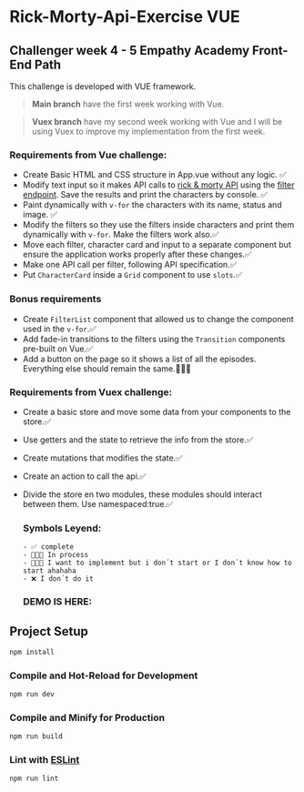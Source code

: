 # Rick-Morty-Api-Exercise VUE
## Challenger week 4 - 5 Empathy Academy Front-End Path

This challenge is developed with VUE framework.

>**Main branch** have the first week working with Vue.

>**Vuex branch** have my second week working with Vue and I will be using Vuex to improve my implementation from the first week.


### Requirements from Vue challenge:
* Create Basic HTML and CSS structure in App.vue without any logic. ✅
* Modify text input so it makes API calls to [rick & morty API](https://rickandmortyapi.com/) using the
   [filter endpoint](https://rickandmortyapi.com/documentation/#filter-characters). Save the results and print the characters by console. ✅
* Paint dynamically with `v-for` the characters with its name, status and image. ✅
* Modify the filters so they use the filters inside characters and print them dynamically with `v-for`. Make the filters work also.✅
* Move each filter, character card and input to a separate component but ensure the application works properly after these changes.✅
* Make one API call per filter, following API specification.✅
* Put `CharacterCard` inside a `Grid` component to use `slots`.✅

### Bonus requirements

* Create `FilterList` component that allowed us to change the component used in the `v-for`.✅
* Add fade-in transitions to the filters using the `Transition` components pre-built on Vue.✅
* Add a button on the page so it shows a list of all the episodes. Everything else should remain the same.👨🏻‍💻

### Requirements from Vuex challenge:

* Create a basic store and move some data from your components to the store.✅
* Use getters and the state to retrieve the info from the store.✅
* Create mutations that modifies the state.✅
* Create an action to call the api.✅
* Divide the store en two modules, these modules should interact between them. Use namespaced:true.✅
  ### Symbols Leyend:
  ```
  - ✅ complete
  - 👨🏻‍💻 In process
  - 👨🏻‍🦯 I want to implement but i don´t start or I don´t know how to start ahahaha
  - ❌ I don´t do it
  ```
  
   ### DEMO IS HERE:
   
## Project Setup

```sh
npm install
```

### Compile and Hot-Reload for Development

```sh
npm run dev
```

### Compile and Minify for Production

```sh
npm run build
```

### Lint with [ESLint](https://eslint.org/)

```sh
npm run lint
```
